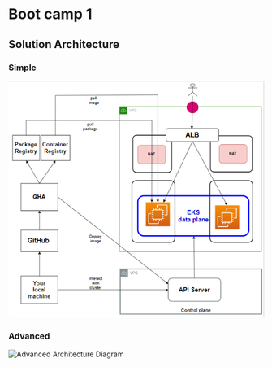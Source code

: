 # Boot camp 1

## Solution Architecture

### Simple
![Simple Architecture Diagram](bootcamp1arch.PNG)


### Advanced
![Advanced Architecture Diagram](bootcamp1AdvancedArch.PNG)
